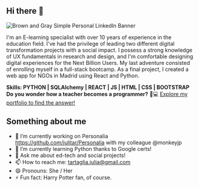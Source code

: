 ## Hi there 👋
![Brown and Gray Simple Personal LinkedIn Banner](https://github.com/julitar/julitar/assets/126813769/19821a68-a860-482d-9ee6-61da6a0fac39)

I'm an E-learning specialist with over 10 years of experience in the education field. I've had the privilege of leading two different digital transformation projects with a social impact. I possess a strong knowledge of UX fundamentals in research and design, and I'm comfortable designing digital experiences for the Next Billion Users. My last adventure consisted of enrolling myself in a full-stack bootcamp. As a final project, I created a web app for NGOs in Madrid using React and Python.

 **Skills: PYTHON | SQLAlchemy | REACT | JS | HTML | CSS | BOOTSTRAP**
<br>
 **Do you wonder how a teacher becomes a programmer?**  :notebook::computer:
[Explore my portfolio to find the answer!](https://view.genial.ly/64f602ede9f79c0017be5f46/presentation-julia-tartaglia-portfolio)
<br>

## Something about me

- 🔭 I’m currently working on Personalia https://github.com/julitar/Personalia with my colleague @monkeyjp 
- 🌱 I’m currently learning Python thanks to Google certs! 
- 💬 Ask me about ed-tech and social projects! 
- 📫 How to reach me: tartaglia.julia@gmail.com 
- 😄 Pronouns: She / Her 
- ⚡ Fun fact: Harry Potter fan, of course. 


